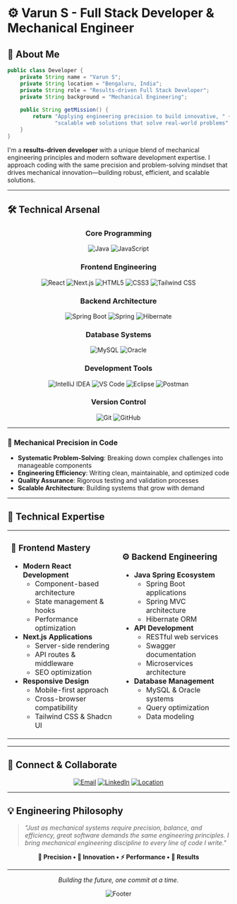 # ⚙️ Varun S - Full Stack Developer & Mechanical Engineer





## 🔧 About Me

```java
public class Developer {
    private String name = "Varun S";
    private String location = "Bengaluru, India";
    private String role = "Results-driven Full Stack Developer";
    private String background = "Mechanical Engineering";
    
    public String getMission() {
        return "Applying engineering precision to build innovative, " +
               "scalable web solutions that solve real-world problems";
    }
}
```

I'm a **results-driven developer** with a unique blend of mechanical engineering principles and modern software development expertise. I approach coding with the same precision and problem-solving mindset that drives mechanical innovation—building robust, efficient, and scalable solutions.

---

## 🛠️ Technical Arsenal

<div align="center">

### **Core Programming**
![Java](https://img.shields.io/badge/Java-ED8B00?style=for-the-badge&logo=openjdk&logoColor=white)
![JavaScript](https://img.shields.io/badge/JavaScript-F7DF1E?style=for-the-badge&logo=javascript&logoColor=black)

### **Frontend Engineering**
![React](https://img.shields.io/badge/React-20232A?style=for-the-badge&logo=react&logoColor=61DAFB)
![Next.js](https://img.shields.io/badge/Next.js-000000?style=for-the-badge&logo=nextdotjs&logoColor=white)
![HTML5](https://img.shields.io/badge/HTML5-E34F26?style=for-the-badge&logo=html5&logoColor=white)
![CSS3](https://img.shields.io/badge/CSS3-1572B6?style=for-the-badge&logo=css3&logoColor=white)
![Tailwind CSS](https://img.shields.io/badge/Tailwind_CSS-38B2AC?style=for-the-badge&logo=tailwind-css&logoColor=white)

### **Backend Architecture**
![Spring Boot](https://img.shields.io/badge/Spring_Boot-6DB33F?style=for-the-badge&logo=spring-boot&logoColor=white)
![Spring](https://img.shields.io/badge/Spring-6DB33F?style=for-the-badge&logo=spring&logoColor=white)
![Hibernate](https://img.shields.io/badge/Hibernate-59666C?style=for-the-badge&logo=hibernate&logoColor=white)

### **Database Systems**
![MySQL](https://img.shields.io/badge/MySQL-4479A1?style=for-the-badge&logo=mysql&logoColor=white)
![Oracle](https://img.shields.io/badge/Oracle-F80000?style=for-the-badge&logo=oracle&logoColor=white)

### **Development Tools**
![IntelliJ IDEA](https://img.shields.io/badge/IntelliJ_IDEA-000000?style=for-the-badge&logo=intellij-idea&logoColor=white)
![VS Code](https://img.shields.io/badge/Visual_Studio_Code-0078D4?style=for-the-badge&logo=visual-studio-code&logoColor=white)
![Eclipse](https://img.shields.io/badge/Eclipse-2C2255?style=for-the-badge&logo=eclipse&logoColor=white)
![Postman](https://img.shields.io/badge/Postman-FF6C37?style=for-the-badge&logo=postman&logoColor=white)

### **Version Control**
![Git](https://img.shields.io/badge/Git-F05032?style=for-the-badge&logo=git&logoColor=white)
![GitHub](https://img.shields.io/badge/GitHub-100000?style=for-the-badge&logo=github&logoColor=white)

</div>

---



### 🔩 **Mechanical Precision in Code**
- **Systematic Problem-Solving**: Breaking down complex challenges into manageable components
- **Engineering Efficiency**: Writing clean, maintainable, and optimized code
- **Quality Assurance**: Rigorous testing and validation processes
- **Scalable Architecture**: Building systems that grow with demand

---

## 🚀 Technical Expertise

<table align="center">
<tr>
<td width="50%">

### **🎯 Frontend Mastery**
- **Modern React Development**
  - Component-based architecture
  - State management & hooks
  - Performance optimization
- **Next.js Applications**
  - Server-side rendering
  - API routes & middleware
  - SEO optimization
- **Responsive Design**
  - Mobile-first approach
  - Cross-browser compatibility
  - Tailwind CSS & Shadcn UI

</td>
<td width="50%">

### **⚙️ Backend Engineering**
- **Java Spring Ecosystem**
  - Spring Boot applications
  - Spring MVC architecture
  - Hibernate ORM
- **API Development**
  - RESTful web services
  - Swagger documentation
  - Microservices architecture
- **Database Management**
  - MySQL & Oracle systems
  - Query optimization
  - Data modeling

</td>
</tr>
</table>

---

## 🔗 Connect & Collaborate

<div align="center">

[![Email](https://img.shields.io/badge/Email-D14836?style=for-the-badge&logo=gmail&logoColor=white)](mailto:varunvijay0402@gmail.com)
[![LinkedIn](https://img.shields.io/badge/LinkedIn-0077B5?style=for-the-badge&logo=linkedin&logoColor=white)](https://linkedin.com/in/varun-s0402/)
[![Location](https://img.shields.io/badge/Location-Bengaluru,_India-FF6B6B?style=for-the-badge&logo=google-maps&logoColor=white)](#)

</div>

---

## 💡 Engineering Philosophy

> *"Just as mechanical systems require precision, balance, and efficiency, great software demands the same engineering principles. I bring mechanical engineering discipline to every line of code I write."*

<div align="center">

**🔧 Precision • 🚀 Innovation • ⚡ Performance • 🎯 Results**

---

*Building the future, one commit at a time.*

![Footer](https://capsule-render.vercel.app/api?type=waving&color=gradient&customColorList=12&height=100&section=footer&animation=fadeIn)

</div>
